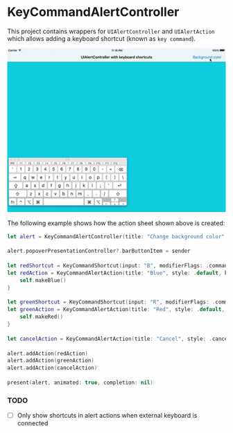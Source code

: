 # KeyCommandAlertController
This project contains wrappers for ```UIAlertController``` and ```UIAlertAction``` which allows adding a keyboard shortcut (known as ```key command```).

![](readme-resources/example.gif)

The following example shows how the action sheet shown above is created:

```swift
let alert = KeyCommandAlertController(title: "Change background color", message: nil, preferredStyle: .actionSheet)

alert.popoverPresentationController?.barButtonItem = sender

let redShortcut = KeyCommandShortcut(input: "B", modifierFlags: .command)
let redAction = KeyCommandAlertAction(title: "Blue", style: .default, keyShortcut: redShortcut) { (action) in
	self.makeBlue()
}

let greenShortcut = KeyCommandShortcut(input: "R", modifierFlags: .command)
let greenAction = KeyCommandAlertAction(title: "Red", style: .default, keyShortcut: greenShortcut) { (action) in
	self.makeRed()
}

let cancelAction = KeyCommandAlertAction(title: "Cancel", style: .cancel)

alert.addAction(redAction)
alert.addAction(greenAction)
alert.addAction(cancelAction)

present(alert, animated: true, completion: nil)
```


### TODO
- [ ] Only show shortcuts in alert actions when external keyboard is connected